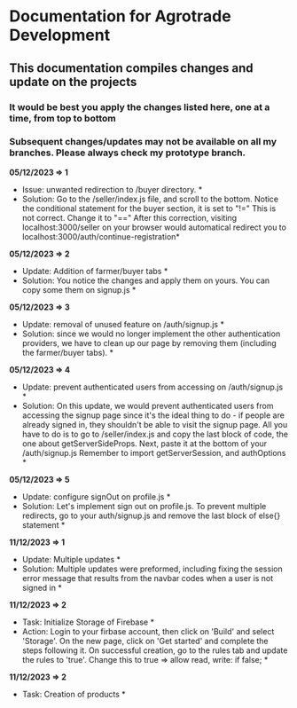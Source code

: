 # Documentation for Agrotrade Development
## This documentation compiles changes and update on the projects
### It would be best you apply the changes listed here, one at a time, from top to bottom
### Subsequent changes/updates may not be available on all my branches. Please always check my prototype branch.

**05/12/2023 => 1**
* Issue: unwanted redirection to /buyer directory. *
* Solution: Go to the /seller/index.js file, and scroll to the bottom. Notice the conditional statement for the buyer section, it is set to "!=" This is not correct. Change it to "==" After this correction, visiting localhost:3000/seller  on your browser would automatical redirect you to localhost:3000/auth/continue-registration*

**05/12/2023 => 2**
* Update: Addition of farmer/buyer tabs  *
* Solution: You notice the changes and apply them on yours. You can copy some them on signup.js *

**05/12/2023 => 3**
* Update: removal of unused feature on /auth/signup.js  *
* Solution: since we would no longer implement the other authentication providers, we have to clean up our page by removing them (including the farmer/buyer tabs). *

**05/12/2023 => 4**
* Update: prevent authenticated users from accessing on /auth/signup.js  *
* Solution: On this update, we would prevent authenticated users from accessing the signup page since it's the ideal thing to do - if people are already signed in, they shouldn't be able to visit the signup page. All you have to do is to go to /seller/index.js and copy the last block of code, the one about getServerSideProps. Next, paste it at the bottom of your /auth/signup.js Remember to import getServerSession, and authOptions *

**05/12/2023 => 5**
* Update: configure signOut on profile.js *
* Solution: Let's implement sign out on profile.js. To prevent multiple redirects, go to your auth/signup.js and remove the last block of else{} statement *

**11/12/2023 => 1**
* Update: Multiple updates *
* Solution: Multiple updates were preformed, including fixing the session error message that results from the navbar codes when a user is not signed in *

**11/12/2023 => 2**
* Task: Initialize Storage of Firebase *
* Action: Login to your firbase account, then click on 'Build' and select 'Storage'. On the new page, click on 'Get started' and complete the steps following it.
On successful creation, go to the rules tab and update the rules to 'true'. Change this to true => allow read, write: if false; *

**11/12/2023 => 2**
* Task: Creation of products *